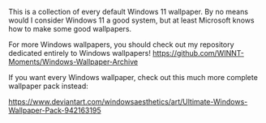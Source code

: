 This is a collection of every default Windows 11 wallpaper. By no means would I consider Windows 11 a good system, but at least Microsoft knows how to make some good wallpapers.

For more Windows wallpapers, you should check out my repository dedicated entirely to Windows wallpapers! https://github.com/WINNT-Moments/Windows-Wallpaper-Archive

If you want every Windows wallpaper, check out this much more complete wallpaper pack instead:

https://www.deviantart.com/windowsaesthetics/art/Ultimate-Windows-Wallpaper-Pack-942163195
